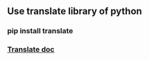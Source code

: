 ## Use translate library of python


### pip install translate
### [Translate doc](https://translate-python.readthedocs.io)